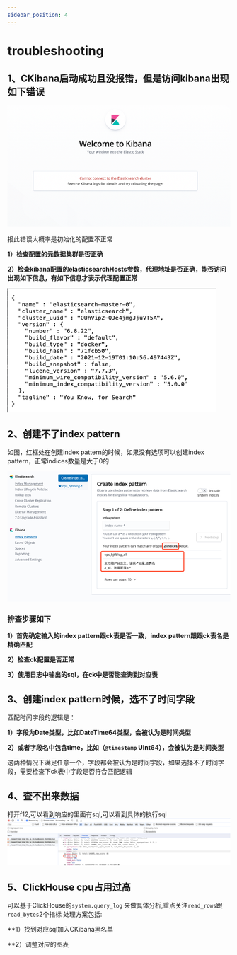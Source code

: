 ```yaml
---
sidebar_position: 4
---
```


# troubleshooting

## 1、CKibana启动成功且没报错，但是访问kibana出现如下错误
![](img/img02.png)

报此错误大概率是初始化的配置不正常

**1）检查配置的元数据集群是否正确**

**2）检查kibana配置的elasticsearchHosts参数，代理地址是否正确，能否访问出现如下信息，有如下信息才表示代理配置正常**

![](img/img03.png)

## 2、创建不了index pattern

如图，红框处在创建index pattern的时候，如果没有选项可以创建index pattern，正常indices数量是大于0的

![](img/img01.png)

### 排查步骤如下

**1）首先确定输入的index pattern跟ck表是否一致，index pattern跟跟ck表名是精确匹配**

**2）检查ck配置是否正常**

**3）使用日志中输出的sql，在ck中是否能查询到对应表**

## 3、创建index pattern时候，选不了时间字段
匹配时间字段的逻辑是：

**1）字段为Date类型，比如DateTime64类型，会被认为是时间类型**

**2）或者字段名中包含time，比如（`@timestamp` UInt64），会被认为是时间类型**

这两种情况下满足任意一个，字段都会被认为是时间字段，如果选择不了时间字段，需要检查下ck表中字段是否符合匹配逻辑

## 4、查不出来数据
打开f12,可以看到响应的里面有sql,可以看到具体的执行sql
![](img/troubleshooting01.png)

## 5、ClickHouse cpu占用过高
可以基于ClickHouse的`system.query_log` 来做具体分析,重点关注`read_rows`跟`read_bytes`2个指标
处理方案包括:

**1）找到对应sql加入CKibana黑名单

**2）调整对应的图表
